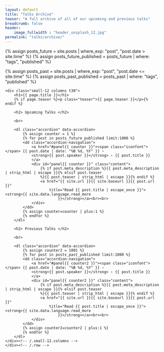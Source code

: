 ```yaml
---
layout: default
title: "Talks Archive"
teaser: "A full archive of all of our upcoming and previous talks"
breadcrumb: false
header:
    image_fullwidth : "header_unsplash_12.jpg"
permalink: "talks/archive/"
---
```


{% assign posts_future = site.posts | where_exp: "post", "post.date > site.time" %}
{% assign posts_future_published = posts_future | where: "tags", "published" %}

{% assign posts_past = site.posts | where_exp: "post", "post.date <= site.time" %}
{% assign posts_past_published = posts_past | where: "tags", "published" %}
<div id="talks-index" class="row">

	<div class="small-12 columns t30">
		<h1>{{ page.title }}</h1>
		{% if page.teaser %}<p class="teaser">{{ page.teaser }}</p>{% endif %}

		<h2> Upcoming Talks </h2>

		<br>

		<dl class="accordion" data-accordion>
			{% assign counter = 1 %}
			{% for post in posts_future_published limit:1000 %}
			<dd class="accordion-navigation">
				<a href="#panel{{ counter }}"><span class="iconfont"></span> {{ post.date | date: "%B %d, %Y" }} › 
				<strong>{{ post.speaker }}</strong> › {{ post.title }}
				</a>
				<div id="panel{{ counter }}" class="content">
					{% if post.meta_description %}{{ post.meta_description | strip_html | escape }}{% elsif post.teaser
					%}{{ post.teaser | strip_html | escape }}{% endif %}
					<a href="{{ site.url }}{{ site.baseurl }}{{ post.url }}"
						title="Read {{ post.title | escape_once }}"><strong>{{ site.data.language.read_more
							}}</strong></a><br><br>
				</div>
			</dd>
			{% assign counter=counter | plus:1 %}
			{% endfor %}
		</dl>

		<h2> Previous Talks </h2>

		<br>

		<dl class="accordion" data-accordion>
			{% assign counter2 = 1001 %}
			{% for post in posts_past_published limit:1000 %}
			<dd class="accordion-navigation">
				<a href="#panel{{ counter2 }}"><span class="iconfont"></span> {{ post.date | date: "%B %d, %Y" }} › 
				<strong>{{ post.speaker }}</strong> › {{ post.title }}
				</a>
				<div id="panel{{ counter2 }}" class="content">
					{% if post.meta_description %}{{ post.meta_description | strip_html | escape }}{% elsif post.teaser
					%}{{ post.teaser | strip_html | escape }}{% endif %}
					<a href="{{ site.url }}{{ site.baseurl }}{{ post.url }}"
						title="Read {{ post.title | escape_once }}"><strong>{{ site.data.language.read_more
							}}</strong></a><br><br>
				</div>
			</dd>
			{% assign counter2=counter2 | plus:1 %}
			{% endfor %}
		</dl>
	</div><!-- /.small-12.columns -->
	</div><!-- /.row -->